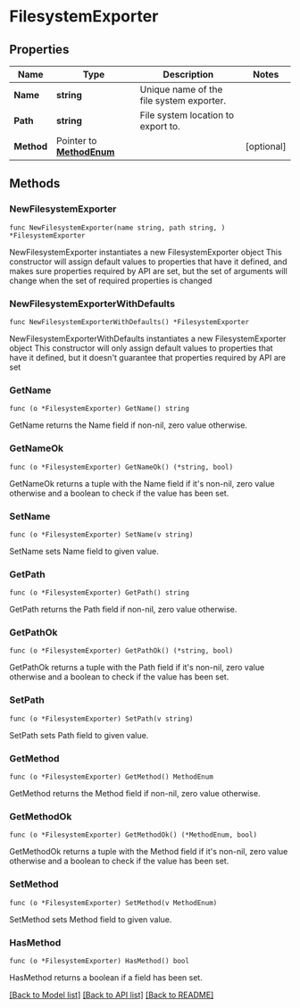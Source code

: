 # FilesystemExporter

## Properties

Name | Type | Description | Notes
------------ | ------------- | ------------- | -------------
**Name** | **string** | Unique name of the file system exporter. | 
**Path** | **string** | File system location to export to. | 
**Method** | Pointer to [**MethodEnum**](MethodEnum.md) |  | [optional] 

## Methods

### NewFilesystemExporter

`func NewFilesystemExporter(name string, path string, ) *FilesystemExporter`

NewFilesystemExporter instantiates a new FilesystemExporter object
This constructor will assign default values to properties that have it defined,
and makes sure properties required by API are set, but the set of arguments
will change when the set of required properties is changed

### NewFilesystemExporterWithDefaults

`func NewFilesystemExporterWithDefaults() *FilesystemExporter`

NewFilesystemExporterWithDefaults instantiates a new FilesystemExporter object
This constructor will only assign default values to properties that have it defined,
but it doesn't guarantee that properties required by API are set

### GetName

`func (o *FilesystemExporter) GetName() string`

GetName returns the Name field if non-nil, zero value otherwise.

### GetNameOk

`func (o *FilesystemExporter) GetNameOk() (*string, bool)`

GetNameOk returns a tuple with the Name field if it's non-nil, zero value otherwise
and a boolean to check if the value has been set.

### SetName

`func (o *FilesystemExporter) SetName(v string)`

SetName sets Name field to given value.


### GetPath

`func (o *FilesystemExporter) GetPath() string`

GetPath returns the Path field if non-nil, zero value otherwise.

### GetPathOk

`func (o *FilesystemExporter) GetPathOk() (*string, bool)`

GetPathOk returns a tuple with the Path field if it's non-nil, zero value otherwise
and a boolean to check if the value has been set.

### SetPath

`func (o *FilesystemExporter) SetPath(v string)`

SetPath sets Path field to given value.


### GetMethod

`func (o *FilesystemExporter) GetMethod() MethodEnum`

GetMethod returns the Method field if non-nil, zero value otherwise.

### GetMethodOk

`func (o *FilesystemExporter) GetMethodOk() (*MethodEnum, bool)`

GetMethodOk returns a tuple with the Method field if it's non-nil, zero value otherwise
and a boolean to check if the value has been set.

### SetMethod

`func (o *FilesystemExporter) SetMethod(v MethodEnum)`

SetMethod sets Method field to given value.

### HasMethod

`func (o *FilesystemExporter) HasMethod() bool`

HasMethod returns a boolean if a field has been set.


[[Back to Model list]](../README.md#documentation-for-models) [[Back to API list]](../README.md#documentation-for-api-endpoints) [[Back to README]](../README.md)


